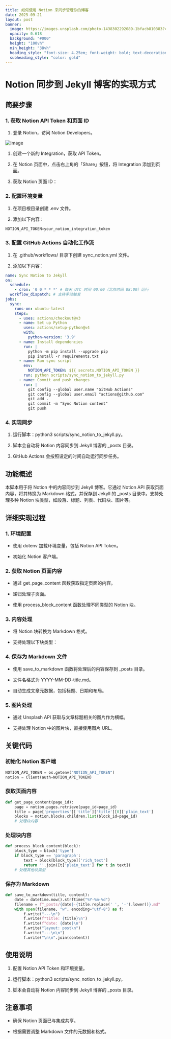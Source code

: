 ```yaml
---
title: 如何使用 Notion 来同步管理你的博客
date: 2025-09-21
layout: post
banner:
  image: https://images.unsplash.com/photo-1438302292089-1bfacb810383?crop=entropy&cs=tinysrgb&fit=max&fm=jpg&ixid=M3w2OTIwMzJ8MHwxfHJhbmRvbXx8fHx8fHx8fDE3NTg0MjQxMzR8&ixlib=rb-4.1.0&q=80&w=1080
  opacity: 0.618
  background: "#000"
  height: "100vh"
  min_height: "38vh"
  heading_style: "font-size: 4.25em; font-weight: bold; text-decoration: underline"
  subheading_style: "color: gold"
---
```


# Notion 同步到 Jekyll 博客的实现方式

## 简要步骤

### 1. 获取 Notion API Token 和页面 ID

1. 登录 Notion，访问 Notion Developers。

![image](https://prod-files-secure.s3.us-west-2.amazonaws.com/a7a0cc5a-89b9-4cda-8686-1fba0ca52f40/d19c1afe-dea5-4312-9333-786b0ba83054/image.png?X-Amz-Algorithm=AWS4-HMAC-SHA256&X-Amz-Content-Sha256=UNSIGNED-PAYLOAD&X-Amz-Credential=ASIAZI2LB466Q5TIAKL6%2F20250921%2Fus-west-2%2Fs3%2Faws4_request&X-Amz-Date=20250921T030853Z&X-Amz-Expires=3600&X-Amz-Security-Token=IQoJb3JpZ2luX2VjEIP%2F%2F%2F%2F%2F%2F%2F%2F%2F%2FwEaCXVzLXdlc3QtMiJGMEQCIGS0rHFcfPcNHmwRmShR5ofQxRkh8G4RshtyrWZ2Q0DRAiBV1VTi3dbbG4qoLhm%2Bi5B5gmeg0IA47dFxfzDY7wS2LiqIBAj8%2F%2F%2F%2F%2F%2F%2F%2F%2F%2F8BEAAaDDYzNzQyMzE4MzgwNSIM8ciHIljstfg5BacCKtwDaWMWgdqOFEcH7TQKhCxl4g3ezqzSzFs0TmC9m%2B4eAv25r8eTgSh8xrReFH%2F8F%2BSr%2BLLEIPxgYsyMJbMF1zhzgil61RJpXXD7dV9I7m%2FIQC%2BMkkNjrNXwqoz5qyvHPNRTURXjFG7%2BlTEJpDDHYv0EfukxHFidKqLNN5JwFGASC0TINy30QTqA24HP%2FqnG2I9k91rRrvr8OOkQSKYq18Noj8h440d2bwxr%2Fa303VmxJ0n8IKDCTqOK5qui5XxPZ69WehUbz7aff8Luq0q2Fyv%2F7shjuMw1Bvhk2nod%2BAZHfzIZff4MmJWYbHVa0B6Tfss2IJIwzHQMHpQPtptfpaLc4O%2BjV%2FMlEv0MbPktKBMTEc5wHdH%2Bm1BpkTYgjFbqbvHzsvlnMd5OPg93F%2BTKH8mdIUVeyi7vJfI0v3W2746%2F%2FhQAgsJMWAI1nRnqkTcOyzcYH76wkA3l5E2q4K9rEQLBSd%2BVuXsUbyy0kqj%2BoNrQSZG1xzh4kS2ou4Z4Yfmojby6v6a30NzobwmNjQW%2Fw86kWrWvQBS0X2AUfSGBLPFaH90Y33dZ%2Fjkb2fze6J%2BTcM5PBApj032FSDfSo0Gv8VHMLBOC8U9cuJkT1H%2FFBEF0%2BZARz%2F4HWK3lkJC9bUkwm9C9xgY6pgGdbrvfWBnnh%2BtLLNGt4bS8clgSWcKUOoruMPbN15BBQO%2FTWRpdhXxO%2Fw4Xg0LcMm1tyIsYRTIMpCSdhguM97ozjf2HAXMdgGOuj9xqWX1ADZSp%2Be9tVAHwHQxzwLGkE74d0qNRBUrpRPnPKx3CAXaVguL%2BvDgB0lg%2BTnWPPsmnkR0AD28pPIVsgZE5sMAAlQKi2UthjEVP41iyLixFDKF1AKtQfZUg&X-Amz-Signature=4f417cd0c4fe29140f523a27e0af8783824bd760da1691a70a3e4077fb2527cb&X-Amz-SignedHeaders=host&x-amz-checksum-mode=ENABLED&x-id=GetObject)

1. 创建一个新的 Integration，获取 API Token。

1. 在 Notion 页面中，点击右上角的「Share」按钮，将 Integration 添加到页面。

1. 获取 Notion 页面 ID：


### 2. 配置环境变量

1. 在项目根目录创建 .env 文件。

1. 添加以下内容：

```javascript
NOTION_API_TOKEN=your_notion_integration_token
```

### 3. 配置 GitHub Actions 自动化工作流

1. 在 .github/workflows/ 目录下创建 sync_notion.yml 文件。

1. 添加以下内容：

```yaml
name: Sync Notion to Jekyll
on:
  schedule:
    - cron: '0 0 * * *' # 每天 UTC 时间 00:00（北京时间 08:00）运行
  workflow_dispatch: # 支持手动触发
jobs:
  sync:
    runs-on: ubuntu-latest
    steps:
      - uses: actions/checkout@v3
      - name: Set up Python
        uses: actions/setup-python@v4
        with:
          python-version: '3.9'
      - name: Install dependencies
        run: |
          python -m pip install --upgrade pip
          pip install -r requirements.txt
      - name: Run sync script
        env:
          NOTION_API_TOKEN: ${{ secrets.NOTION_API_TOKEN }}
        run: python scripts/sync_notion_to_jekyll.py
      - name: Commit and push changes
        run: |
          git config --global user.name "GitHub Actions"
          git config --global user.email "actions@github.com"
          git add .
          git commit -m "Sync Notion content"
          git push
```

### 4. 实现同步

1. 运行脚本：python3 scripts/sync_notion_to_jekyll.py。

1. 脚本会自动将 Notion 内容同步到 Jekyll 博客的 _posts 目录。

1. GitHub Actions 会按照设定的时间自动运行同步任务。

## 功能概述

本脚本用于将 Notion 中的内容同步到 Jekyll 博客。它通过 Notion API 获取页面内容，将其转换为 Markdown 格式，并保存到 Jekyll 的 _posts 目录中。支持处理多种 Notion 块类型，如段落、标题、列表、代码块、图片等。

## 详细实现过程

### 1. 环境配置

- 使用 dotenv 加载环境变量，包括 Notion API Token。

- 初始化 Notion 客户端。

### 2. 获取 Notion 页面内容

- 通过 get_page_content 函数获取指定页面的内容。

- 递归处理子页面。

- 使用 process_block_content 函数处理不同类型的 Notion 块。

### 3. 内容处理

- 将 Notion 块转换为 Markdown 格式。

- 支持处理以下块类型：


### 4. 保存为 Markdown 文件

- 使用 save_to_markdown 函数将处理后的内容保存到 _posts 目录。

- 文件名格式为 YYYY-MM-DD-title.md。

- 自动生成文章元数据，包括标题、日期和布局。

### 5. 图片处理

- 通过 Unsplash API 获取与文章标题相关的图片作为横幅。

- 支持处理 Notion 中的图片块，直接使用图片 URL。

## 关键代码

### 初始化 Notion 客户端

```python
NOTION_API_TOKEN = os.getenv("NOTION_API_TOKEN")
notion = Client(auth=NOTION_API_TOKEN)
```

### 获取页面内容

```python
def get_page_content(page_id):
    page = notion.pages.retrieve(page_id=page_id)
    title = page['properties']['title']['title'][0]['plain_text']
    blocks = notion.blocks.children.list(block_id=page_id)
    # 处理块内容
```

### 处理块内容

```python
def process_block_content(block):
    block_type = block['type']
    if block_type == 'paragraph':
        text = block[block_type]['rich_text']
        return ''.join([t['plain_text'] for t in text])
    # 处理其他块类型
```

### 保存为 Markdown

```python
def save_to_markdown(title, content):
    date = datetime.now().strftime("%Y-%m-%d")
    filename = f"_posts/{date}-{title.replace(' ', '-').lower()}.md"
    with open(filename, "w", encoding="utf-8") as f:
        f.write("---\n")
        f.write(f"title: {title}\n")
        f.write(f"date: {date}\n")
        f.write("layout: post\n")
        f.write("---\n\n")
        f.write("\n\n".join(content))
```

## 使用说明

1. 配置 Notion API Token 和环境变量。

1. 运行脚本：python3 scripts/sync_notion_to_jekyll.py。

1. 脚本会自动将 Notion 内容同步到 Jekyll 博客的 _posts 目录。

## 注意事项

- 确保 Notion 页面已与集成共享。

- 根据需要调整 Markdown 文件的元数据和格式。